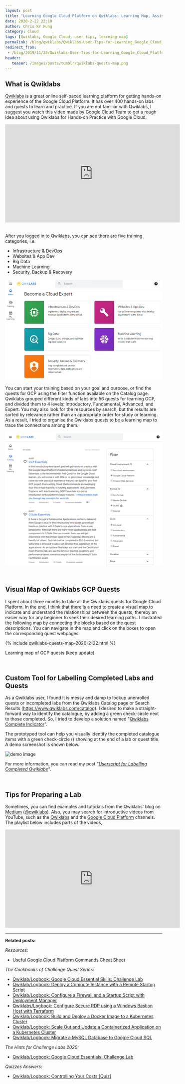 ```yaml
---
layout: post
title: "Learning Google Cloud Platform on Qwiklabs: Learning Map, Assistive Tool and Tips (2020)"
date: 2020-2-22 22:10
author: Chris KY Fung
category: Cloud
tags: [Qwiklabs, Google Cloud, user tips, learning map]
permalink: /blog/qwiklabs/Qwiklabs-User-Tips-for-Learning_Google_Cloud_Platform
redirect_from:
 - /blog/2019/11/25/Qwiklabs-User-Tips-for-Learning_Google_Cloud_Platform
header: 
   teaser: /images/posts/tumblr/qwiklabs-quests-map.png
---
```


<!--more-->

## What is Qwiklabs

[Qwiklabs](https://www.qwiklabs.com) is a great online self-paced learning platform for getting hands-on experience of the Google Cloud Platform. It has over 400 hands-on labs and quests to learn and practice. If you are not familiar with Qwiklabs, I suggest you watch this video made by Google Cloud Team to get a rough idea about using Qwiklabs for Hands-on Practice with Google Cloud.

<center>
    <iframe width="560" height="315" src="https://www.youtube.com/embed/cyp7soKLOYI" frameborder="0" allow="accelerometer; autoplay; encrypted-media; gyroscope; picture-in-picture" allowfullscreen></iframe>
</center>

<br>

After you logged in to Qwiklabs, you can see there are five training categories, i.e.
- Infrastructure & DevOps
- Websites & App Dev
- Big Data
- Machine Learning
- Security, Backup & Recovery

![Five default training catagories defined by Qwiklabs](/images/posts/qwiklabs/qwiklabs-default-catagories.png)

You can start your training based on your goal and purpose, or find the quests for GCP using the filter function available on the Catalog page. Qwiklabs grouped different kinds of labs into 56 quests for learning GCP, and divided them to 4 levels: Introductory, Fundamental, Advanced, and Expert. You may also look for the resources by search, but the results are sorted by relevance rather than an appropriate order for study or learning. As a result, I tried to organise the Qwiklabs quests to be a learning map to trace the connections among them.

![Using filter to find quests for Google Cloud Platform on Qwiklabs Catalog page](/images/posts/qwiklabs/qwiklabs-catalog-with-quest-filter-for-gcp.png)

<br>

## Visual Map of Qwiklabs GCP Quests

I spent about three months to take all the Qwiklabs quests for Google Cloud Platform. In the end, I think that there is a need to create a visual map to indicate and understand the relationships between the quests, thereby an easier way for any beginner to seek their desired learning paths. I illustrated the following map by connecting the blocks based on the quest descriptions. You can navigate in the map and click on the boxes to open the corresponding quest webpages.

{% include qwiklabs-quests-map-2020-2-22.html %}
<p class="img-caption">Learning map of GCP quests (keep update)</p>

<br>

## Custom Tool for Labelling Completed Labs and Quests

As a Qwiklabs user, I found it is messy and damp to lookup unenrolled quests or incompleted labs from the Qwiklabs Catalog page or Search Results (https://www.qwiklabs.com/catalog). I desired to make a straight-forward way to identify the catalogue, by adding a green check-circle next to those completed. So, I tried to develop a solution named "[Qwiklabs Complete Indicator](https://github.com/chriskyfung/qwiklabs-complete-indicator)".

The prototyped tool can help you visually identify the completed catalogue items with a green check-circle (<i class="fa fa-check-circle" style="color:green"></i>) showing at the end of a lab or quest title. A demo screenshot is shown below.

![demo image](https://github.com/chriskyfung/qwiklabs-complete-indicator/raw/master/demo-image.png)

For more information, you can read my post _"[Userscript for Labelling Completed Qwiklabs](/blog/qwiklabs/Userscript-for-Labelling-Completed-Qwiklabs)"_.

<br>

## Tips for Preparing a Lab

Sometimes, you can find examples and tutorials from the Qwiklabs' blog on [Medium](https://medium.com/@qwiklabs) ([@qwiklabs](https://medium.com/@qwiklabs)). Also, you may search for introductive videos from YouTube, such as the [Qwiklabs](https://www.youtube.com/channel/UCgadTofKslPYREQE8TjY7AA/videos) and the [Google Cloud Platform](https://www.youtube.com/user/googlecloudplatform) channels. The playlist below includes parts of the videos,

<iframe width="560" height="315" src="https://www.youtube.com/embed/videoseries?list=PLIivdWyY5sqKOsBSMDTF0M76nXeChgh5D" frameborder="0" allow="accelerometer; autoplay; encrypted-media; gyroscope; picture-in-picture" allowfullscreen></iframe>

<br>

<script type="text/javascript">
amzn_assoc_placement = "adunit0";
amzn_assoc_search_bar = "true";
amzn_assoc_tracking_id = "craftweek-20";
amzn_assoc_ad_mode = "manual";
amzn_assoc_ad_type = "smart";
amzn_assoc_marketplace = "amazon";
amzn_assoc_region = "US";
amzn_assoc_title = "Recommended Books";
amzn_assoc_linkid = "9cf248fb1fbaccac1da576f76533a29c";
amzn_assoc_asins = "1119564417,1491974567,1491962291,B07P5JZCXV";
</script>
<script src="//z-na.amazon-adsystem.com/widgets/onejs?MarketPlace=US"></script>

* * *

**Related posts:**

_Resources:_

- [Useful Google Cloud Platform Commands Cheat Sheet](/blog/qwiklabs/Useful-Google-Cloud-Platform-Commands-Cheat-Sheet)

_The Cookbooks of Challenge Quest Series:_
- [Qwiklab/Logbook: Google Cloud Essential Skills: Challenge Lab](/blog/qwiklabs/Google-Cloud-Essential-Skills-Challenge-Lab)
- [Qwiklab/Logbook: Deploy a Compute Instance with a Remote Startup Script](/blog/qwiklabs/Deploy-a-Compute-Instance-with-a-Remote-Startup-Script)
- [Qwiklab/Logbook: Configure a Firewall and a Startup Script with Deployment Manager](/blog/qwiklabs/Configure-a-Firewall-and-a-Startup-Script-with-Deployment-Manager)
- [Qwiklabs/Logbook: Configure Secure RDP using a Windows Bastion Host with Terraform](/blog/qwiklabs/Configure-Windows-Bastion-Host-with-Terraform-on-GCP)
- [Qwiklab/Logbook: Build and Deploy a Docker Image to a Kubernetes Cluster](/blog/qwiklabs/Build-and-Deploy-a-Docker-Image-to-a-Kubernetes-Cluster)
- [Qwiklab/Logbook: Scale Out and Update a Containerized Application on a Kubernetes Cluster](/blog/qwiklabs/Scale-Out-and-Update-a-Containerized-Application-on-a-Kubernetes-Cluster)
- [Qwiklab/Logbook: Migrate a MySQL Database to Google Cloud SQL](/blog/qwiklabs/Migrate-a-MySQL-Database-to-Google-Cloud-SQL)

_The Hints for Challenge Labs 2020:_
- [Qwiklab/Logbook: Google Cloud Essentials: Challenge Lab](/blog/qwiklabs/Google-Cloud-Essential-Challenge-Lab)

_Quizzes Answers:_

- [Qwiklab/Logbook: Controlling Your Costs [Quiz]](/blog/qwiklabs/Controlling-Your-Costs-Quiz)